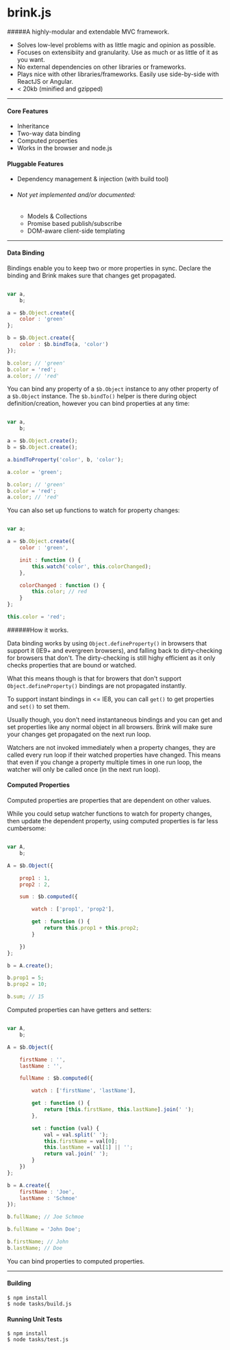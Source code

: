 # brink.js
#####A highly-modular and extendable MVC framework.

- Solves low-level problems with as little magic and opinion as possible.
- Focuses on extensibiity and granularity. Use as much or as little of it as you want.
- No external dependencies on other libraries or frameworks.
- Plays nice with other libraries/frameworks. Easily use side-by-side with ReactJS or Angular.
- < 20kb (minified and gzipped)

---------------------

#### Core Features

- Inheritance
- Two-way data binding
- Computed properties
- Works in the browser and node.js

#### Pluggable Features

- Dependency management & injection (with build tool)


- ###### Not yet implemented and/or documented:
    - Models & Collections
    - Promise based publish/subscribe
    - DOM-aware client-side templating

-----------------------------

#### Data Binding

Bindings enable you to keep two or more properties in sync.
Declare the binding and Brink makes sure that changes get propagated.

```javascript

var a,
    b;

a = $b.Object.create({
    color : 'green'
};

b = $b.Object.create({
    color : $b.bindTo(a, 'color')
});

b.color; // 'green'
b.color = 'red';
a.color; // 'red'

```
You can bind any property of a `$b.Object` instance to any other property of a `$b.Object` instance.
The `$b.bindTo()` helper is there during object definition/creation, however you can bind properties at any time:

```javascript

var a,
    b;

a = $b.Object.create();
b = $b.Object.create();

a.bindToProperty('color', b, 'color');

a.color = 'green';

b.color; // 'green'
b.color = 'red';
a.color; // 'red'

````

You can also set up functions to watch for property changes:

```javascript

var a;

a = $b.Object.create({
    color : 'green',

    init : function () {
        this.watch('color', this.colorChanged);
    },

    colorChanged : function () {
        this.color; // red
    }
};

this.color = 'red';

````

######How it works.

Data binding works by using `Object.defineProperty()` in browsers that support it (IE9+ and evergreen browsers), and falling back to dirty-checking for browsers that don't. The dirty-checking is still highy efficient as it only checks properties that are bound or watched.

What this means though is that for browers that don't support `Object.defineProperty()` bindings are not propagated instantly.

To support instant bindings in <= IE8, you can call `get()` to get properties and `set()` to set them.

Usually though, you don't need instantaneous bindings and you can get and set properties like any normal object in all browsers. Brink will make sure your changes get propagated on the next run loop.

Watchers are not invoked immediately when a property changes, they are called every run loop if their watched properties have changed. This means that even if you change a property multiple times in one run loop, the watcher will only be called once (in the next run loop).

#### Computed Properties

Computed properties are properties that are dependent on other values.

While you could setup watcher functions to watch for property changes, then update
the dependent property, using computed properties is far less cumbersome:

```javascript

var A,
    b;

A = $b.Object({

    prop1 : 1,
    prop2 : 2,

    sum : $b.computed({

        watch : ['prop1', 'prop2'],

        get : function () {
            return this.prop1 + this.prop2;
        }

    })
};

b = A.create();

b.prop1 = 5;
b.prop2 = 10;

b.sum; // 15

````

Computed properties can have getters and setters:

```javascript

var A,
    b;

A = $b.Object({

    firstName : '',
    lastName : '',

    fullName : $b.computed({

        watch : ['firstName', 'lastName'],

        get : function () {
            return [this.firstName, this.lastName].join(' ');
        },

        set : function (val) {
            val = val.split(' ');
            this.firstName = val[0];
            this.lastName = val[1] || '';
            return val.join(' ');
        }
    })
};

b = A.create({
    firstName : 'Joe',
    lastName : 'Schmoe'
});

b.fullName; // Joe Schmoe

b.fullName = 'John Doe';

b.firstName; // John
b.lastName; // Doe

````

You can bind properties to computed properties.

----------------------------

#### Building

    $ npm install
    $ node tasks/build.js

#### Running Unit Tests

    $ npm install
    $ node tasks/test.js
